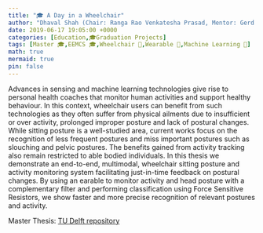 ```yaml
---
title: "🎓 A Day in a Wheelchair"
author: "Dhaval Shah (Chair: Ranga Rao Venkatesha Prasad, Mentor: Gerd Kortuem, **Jacky Bourgeois**)"
date: 2019-06-17 19:05:00 +0000
categories: [Education,🎓Graduation Projects]
tags: [Master 🎓,EEMCS 🎓,Wheelchair 🍎,Wearable 📱,Machine Learning 📱]
math: true
mermaid: true
pin: false
---
```


Advances in sensing and machine learning technologies give rise to personal health coaches that monitor human activities and support healthy behaviour. In this context, wheelchair users can benefit from such technologies as they often suffer from physical ailments due to insufficient or over activity, prolonged improper posture and lack of postural changes. While sitting posture is a well-studied area, current works focus on the recognition of less frequent postures and miss important postures such as slouching and pelvic postures. The benefits gained from activity tracking also remain restricted to able bodied individuals. In this thesis we demonstrate an end-to-end, multimodal, wheelchair sitting posture and activity monitoring system facilitating just-in-time feedback on postural changes. By using an earable to monitor activity and head posture with a complementary filter and performing classification using Force Sensitive Resistors, we show faster and more precise recognition of relevant postures and activity.

Master Thesis: [TU Delft repository](https://repository.tudelft.nl/islandora/object/uuid%3Ae6cce86f-73f2-419b-bb88-1b4369f988d7?collection=education)